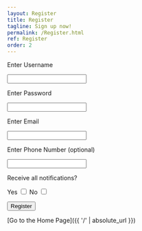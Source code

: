 ```yaml
---
layout: Register
title: Register
tagline: Sign up now!
permalink: /Register.html
ref: Register
order: 2
---
```


Enter Username 

<input type="text">

Enter Password

<input type="password">

Enter Email

<input type="email">

Enter Phone Number (optional)

<input type="text">

Receive all notifications?

Yes <input type="checkbox">
No <input type="checkbox">

<button type="submit" class="registerbtn">Register</button>

[Go to the Home Page]({{ '/' | absolute_url }})
